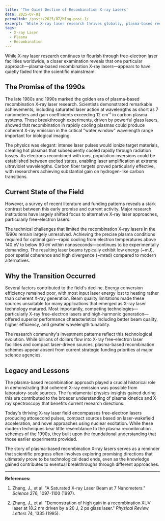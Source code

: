 ```yaml
---
title: 'The Quiet Decline of Recombination X-ray Lasers'
date: 2025-07-01
permalink: /posts/2025/07/blog-post-1/
excerpt: 'While X-ray laser research thrives globally, plasma-based recombination schemes that showed promise in the 1990s have quietly faded from mainstream science.'
tags:
  - X-ray Laser
  - Plasma
  - Recombination
---
```


While X-ray laser research continues to flourish through free-electron laser facilities worldwide, a closer examination reveals that one particular approach—plasma-based recombination X-ray lasers—appears to have quietly faded from the scientific mainstream.

## The Promise of the 1990s

The late 1980s and 1990s marked the golden era of plasma-based recombination X-ray laser research. Scientists demonstrated remarkable achievements, including saturated laser action at wavelengths as short as 7 nanometers and gain coefficients exceeding 12 cm⁻¹ in carbon plasma systems. These breakthrough experiments, driven by powerful glass lasers, showed that recombination in rapidly cooling plasmas could produce coherent X-ray emission in the critical "water window" wavelength range important for biological imaging.

The physics was elegant: intense laser pulses would ionize target materials, creating hot plasmas that subsequently cooled rapidly through radiation losses. As electrons recombined with ions, population inversions could be established between excited states, enabling laser amplification at extreme ultraviolet wavelengths. Carbon fiber targets proved particularly effective, with researchers achieving substantial gain on hydrogen-like carbon transitions.

## Current State of the Field

However, a survey of recent literature and funding patterns reveals a stark contrast between this early promise and current activity. Major research institutions have largely shifted focus to alternative X-ray laser approaches, particularly free-electron lasers.

The technical challenges that limited the recombination X-ray lasers in the 1990s remain largely unresolved. Achieving the precise plasma conditions required for optimal gain—rapid cooling from electron temperatures above 140 eV to below 60 eV within nanoseconds—continues to be experimentally demanding. The resulting laser beams typically exhibit low energy (~mJ), poor spatial coherence and high divergence (~mrad) compared to modern alternatives.

## Why the Transition Occurred

Several factors contributed to the field's decline. Energy conversion efficiency remained poor, with most input laser energy lost to heating rather than coherent X-ray generation. Beam quality limitations made these sources unsuitable for many applications that emerged as X-ray laser technology matured. Most importantly, competing technologies—particularly X-ray free-electron lasers and high-harmonic generation—offered superior performance characteristics including better beam quality, higher efficiency, and greater wavelength tunability.

The research community's investment patterns reflect this technological evolution. While billions of dollars flow into X-ray free-electron laser facilities and compact laser-driven sources, plasma-based recombination schemes appear absent from current strategic funding priorities at major science agencies.

## Legacy and Lessons

The plasma-based recombination approach played a crucial historical role in demonstrating that coherent X-ray emission was possible from laboratory-scale sources. The fundamental physics insights gained during this era contributed to the broader understanding of plasma kinetics and X-ray spectroscopy that benefits current research directions.

Today's thriving X-ray laser field encompasses free-electron lasers producing attosecond pulses, compact sources based on laser-wakefield acceleration, and novel approaches using nuclear excitation. While these modern techniques bear little resemblance to the plasma recombination schemes of the 1990s, they built upon the foundational understanding that those earlier experiments provided.

The story of plasma-based recombination X-ray lasers serves as a reminder that scientific progress often involves exploring promising directions that ultimately prove to be technological dead ends, even as the knowledge gained contributes to eventual breakthroughs through different approaches.

---

**References:**

1. Zhang, J., et al. "A Saturated X-ray Laser Beam at 7 Nanometers." *Science* 276, 1097-1100 (1997).

2. Zhang, J., et al. "Demonstration of high gain in a recombination XUV laser at 18.2 nm driven by a 20 J, 2 ps glass laser." *Physical Review Letters* 74, 1335 (1995).
